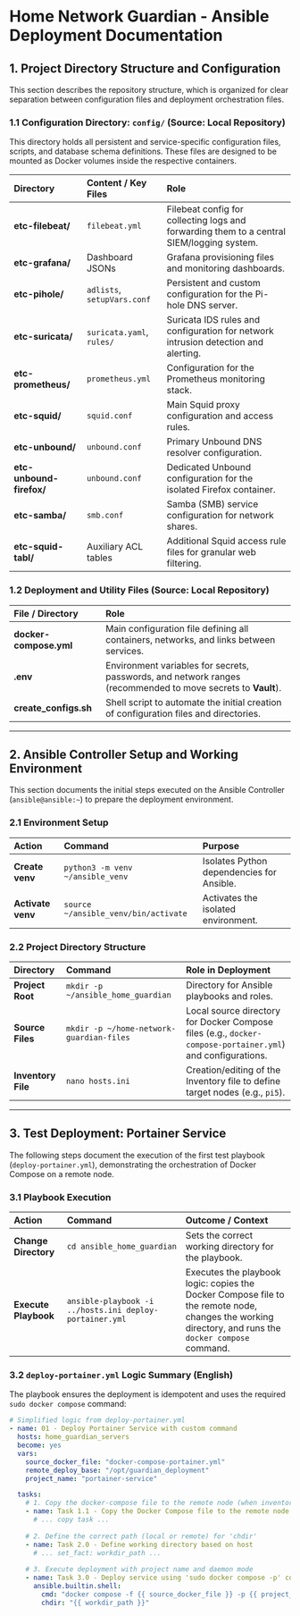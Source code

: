# Home Network Guardian - Ansible Deployment Documentation

## 1. Project Directory Structure and Configuration

This section describes the repository structure, which is organized for clear separation between configuration files and deployment orchestration files.

### 1.1 Configuration Directory: `config/` (Source: Local Repository)

This directory holds all persistent and service-specific configuration files, scripts, and database schema definitions. These files are designed to be mounted as Docker volumes inside the respective containers.

| Directory | Content / Key Files | Role |
| :--- | :--- | :--- |
| **etc-filebeat/** | `filebeat.yml` | Filebeat config for collecting logs and forwarding them to a central SIEM/logging system. |
| **etc-grafana/** | Dashboard JSONs | Grafana provisioning files and monitoring dashboards. |
| **etc-pihole/** | `adlists`, `setupVars.conf` | Persistent and custom configuration for the Pi-hole DNS server. |
| **etc-suricata/** | `suricata.yaml`, `rules/` | Suricata IDS rules and configuration for network intrusion detection and alerting. |
| **etc-prometheus/** | `prometheus.yml` | Configuration for the Prometheus monitoring stack. |
| **etc-squid/** | `squid.conf` | Main Squid proxy configuration and access rules. |
| **etc-unbound/** | `unbound.conf` | Primary Unbound DNS resolver configuration. |
| **etc-unbound-firefox/** | `unbound.conf` | Dedicated Unbound configuration for the isolated Firefox container. |
| **etc-samba/** | `smb.conf` | Samba (SMB) service configuration for network shares. |
| **etc-squid-tabl/** | Auxiliary ACL tables | Additional Squid access rule files for granular web filtering. |

### 1.2 Deployment and Utility Files (Source: Local Repository)

| File / Directory | Role |
| :--- | :--- |
| **docker-compose.yml** | Main configuration file defining all containers, networks, and links between services. |
| **.env** | Environment variables for secrets, passwords, and network ranges (recommended to move secrets to **Vault**). |
| **create_configs.sh** | Shell script to automate the initial creation of configuration files and directories. |

---

## 2. Ansible Controller Setup and Working Environment

This section documents the initial steps executed on the Ansible Controller (`ansible@ansible:~`) to prepare the deployment environment.

### 2.1 Environment Setup

| Action | Command | Purpose |
| :--- | :--- | :--- |
| **Create venv** | `python3 -m venv ~/ansible_venv` | Isolates Python dependencies for Ansible. |
| **Activate venv** | `source ~/ansible_venv/bin/activate` | Activates the isolated environment. |

### 2.2 Project Directory Structure

| Directory | Command | Role in Deployment |
| :--- | :--- | :--- |
| **Project Root** | `mkdir -p ~/ansible_home_guardian` | Directory for Ansible playbooks and roles. |
| **Source Files** | `mkdir -p ~/home-network-guardian-files` | Local source directory for Docker Compose files (e.g., `docker-compose-portainer.yml`) and configurations. |
| **Inventory File** | `nano hosts.ini` | Creation/editing of the Inventory file to define target nodes (e.g., `pi5`). |

---

## 3. Test Deployment: Portainer Service

The following steps document the execution of the first test playbook (`deploy-portainer.yml`), demonstrating the orchestration of Docker Compose on a remote node.

### 3.1 Playbook Execution

| Action | Command | Outcome / Context |
| :--- | :--- | :--- |
| **Change Directory** | `cd ansible_home_guardian` | Sets the correct working directory for the playbook. |
| **Execute Playbook** | `ansible-playbook -i ../hosts.ini deploy-portainer.yml` | Executes the playbook logic: copies the Docker Compose file to the remote node, changes the working directory, and runs the `docker compose` command. |

### 3.2 `deploy-portainer.yml` Logic Summary (English)

The playbook ensures the deployment is idempotent and uses the required `sudo docker compose` command:

```yaml
# Simplified logic from deploy-portainer.yml
- name: 01 - Deploy Portainer Service with custom command
  hosts: home_guardian_servers
  become: yes 
  vars:
    source_docker_file: "docker-compose-portainer.yml"
    remote_deploy_base: "/opt/guardian_deployment"
    project_name: "portainer-service"

  tasks:
    # 1. Copy the docker-compose file to the remote node (when inventory_hostname != 'pi4b')
    - name: Task 1.1 - Copy the Docker Compose file to the remote node (RPi 5)
      # ... copy task ...
      
    # 2. Define the correct path (local or remote) for 'chdir'
    - name: Task 2.0 - Define working directory based on host
      # ... set_fact: workdir_path ...
      
    # 3. Execute deployment with project name and daemon mode
    - name: Task 3.0 - Deploy service using 'sudo docker compose -p' command
      ansible.builtin.shell:
        cmd: "docker compose -f {{ source_docker_file }} -p {{ project_name }} up -d"
        chdir: "{{ workdir_path }}"